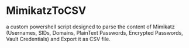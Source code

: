 # MimikatzToCSV
a custom powershell script designed to parse the content of Mimikatz (Usernames, SIDs, Domains, PlainText Passwords, Encrypted Passwords, Vault Credentials) and Export it as CSV file.
